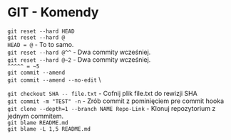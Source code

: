 # GIT - Komendy #

`git reset --hard HEAD` \
`git reset --hard @` \
`HEAD = @` - To to samo. \
`git reset --hard @^^` - Dwa commity wcześniej. \
`git reset --hard @~2` - Dwa commity wcześniej. \
`^^^^^ = ~5` \
`git commit --amend` \
`git commit --amend --no-edit` \

`git checkout SHA -- file.txt` - Cofnij plik file.txt do rewizji SHA \
`git commit -m "TEST" -n` - Zrób commit z pominięciem pre commit hooka \
`git clone --depth=1 --branch NAME Repo-Link` - Klonuj repozytorium z jednym commitem. \
`git blame README.md` \
`git blame -L 1,5 README.md`
